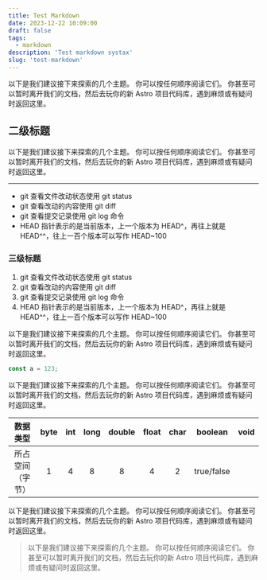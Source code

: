 ```yaml
---
title: Test Markdown
date: 2023-12-22 10:09:00
draft: false
tags: 
  - markdown
description: 'Test markdown systax'
slug: 'test-markdown'
---
```


以下是我们建议接下来探索的几个主题。 你可以按任何顺序阅读它们。 你甚至可以暂时离开我们的文档，然后去玩你的新 Astro 项目代码库，遇到麻烦或有疑问时返回这里。

## 二级标题

以下是我们建议接下来探索的几个主题。 你可以按任何顺序阅读它们。 你甚至可以暂时离开我们的文档，然后去玩你的新 Astro 项目代码库，遇到麻烦或有疑问时返回这里。

---

- git 查看文件改动状态使用 git status
- git 查看改动的内容使用 git diff
- git 查看提交记录使用 git log 命令
- HEAD 指针表示的是当前版本，上一个版本为 HEAD^，再往上就是 HEAD^^，往上一百个版本可以写作 HEAD~100

### 三级标题

1. git 查看文件改动状态使用 git status
2. git 查看改动的内容使用 git diff
3. git 查看提交记录使用 git log 命令
4. HEAD 指针表示的是当前版本，上一个版本为 HEAD^，再往上就是 HEAD^^，往上一百个版本可以写作 HEAD~100

以下是我们建议接下来探索的几个主题。 你可以按任何顺序阅读它们。 你甚至可以暂时离开我们的文档，然后去玩你的新 Astro 项目代码库，遇到麻烦或有疑问时返回这里。

```ts
const a = 123;
```

以下是我们建议接下来探索的几个主题。 你可以按任何顺序阅读它们。 你甚至可以暂时离开我们的文档，然后去玩你的新 Astro 项目代码库，遇到麻烦或有疑问时返回这里。

|     数据类型     | byte | int | long | double | float | char |  boolean   | void |
| :--------------: | :--: | :-: | :--: | :----: | :---: | :--: | :--------: | :--: |
| 所占空间（字节） |  1   |  4  |  8   |   8    |   4   |  2   | true/false |      |

以下是我们建议接下来探索的几个主题。 你可以按任何顺序阅读它们。 你甚至可以暂时离开我们的文档，然后去玩你的新 Astro 项目代码库，遇到麻烦或有疑问时返回这里。

> 以下是我们建议接下来探索的几个主题。 你可以按任何顺序阅读它们。 你甚至可以暂时离开我们的文档，然后去玩你的新 Astro 项目代码库，遇到麻烦或有疑问时返回这里。
